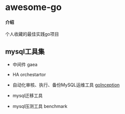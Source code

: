 # awesome-go

#### 介绍
个人收藏的最佳实践go项目

## mysql工具集
* 中间件
gaea

* HA
orchestartor

* 自动化审核、执行、备份MySQL运维工具
[goInception](https://github.com/hanchuanchuan/goInception)

* mysql迁移工具

* mysql压测工具
benchmark



